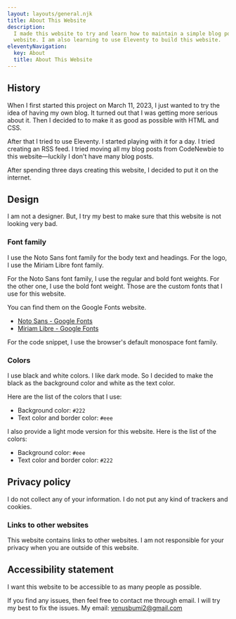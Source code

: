 ```yaml
---
layout: layouts/general.njk
title: About This Website
description:
  I made this website to try and learn how to maintain a simple blog post
  website. I am also learning to use Eleventy to build this website.
eleventyNavigation:
  key: About
  title: About This Website
---
```


## History

When I first started this project on March 11, 2023, I just wanted to try the idea of having my own blog. It turned out that I was getting more serious about it. Then I decided to to make it as good as possible with HTML and CSS.

After that I tried to use Eleventy. I started playing with it for a day. I tried creating an RSS feed. I tried moving all my blog posts from CodeNewbie to this website—luckily I don't have many blog posts.

After spending three days creating this website, I decided to put it on the internet.

## Design

I am not a designer. But, I try my best to make sure that this website is not looking very bad.

### Font family

I use the Noto Sans font family for the body text and headings. For the logo, I use the Miriam Libre font family.

For the Noto Sans font family, I use the regular and bold font weights. For the other one, I use the bold font weight. Those are the custom fonts that I use for this website.

You can find them on the Google Fonts website.

- [Noto Sans - Google Fonts](https://fonts.google.com/noto/specimen/Noto+Sans)
- [Miriam Libre - Google Fonts](https://fonts.google.com/specimen/Miriam+Libre)

For the code snippet, I use the browser's default monospace font family.

### Colors

I use black and white colors. I like dark mode. So I decided to make the black as the background color and white as the text color.

Here are the list of the colors that I use:

- Background color: `#222`
- Text color and border color: `#eee`

I also provide a light mode version for this website. Here is the list of the colors:

- Background color: `#eee`
- Text color and border color: `#222`

## Privacy policy

I do not collect any of your information. I do not put any kind of trackers and cookies.

### Links to other websites

This website contains links to other websites. I am not responsible for your privacy when you are outside of this website.

## Accessibility statement

I want this website to be accessible to as many people as possible.

If you find any issues, then feel free to contact me through email. I will try my best to fix the issues. My email: [venusbumi2@gmail.com](mailto:venusbumi2@gmail.com)
